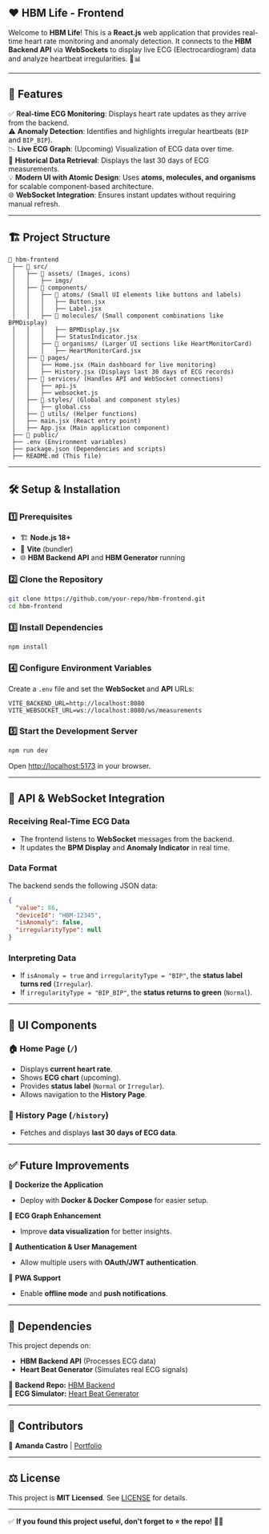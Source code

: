 ## ❤️ HBM Life - Frontend

Welcome to **HBM Life**! This is a **React.js** web application that provides real-time heart rate monitoring and anomaly detection. It connects to the **HBM Backend API** via **WebSockets** to display live ECG (Electrocardiogram) data and analyze heartbeat irregularities. 🚀📊

---

## 🚀 Features

✅ **Real-time ECG Monitoring**: Displays heart rate updates as they arrive from the backend.  
⚠️ **Anomaly Detection**: Identifies and highlights irregular heartbeats (`BIP` and `BIP_BIP`).  
📉 **Live ECG Graph**: (Upcoming) Visualization of ECG data over time.  
📁 **Historical Data Retrieval**: Displays the last 30 days of ECG measurements.  
💡 **Modern UI with Atomic Design**: Uses **atoms, molecules, and organisms** for scalable component-based architecture.  
🌐 **WebSocket Integration**: Ensures instant updates without requiring manual refresh.  

---

## 🏗️ Project Structure

```
📂 hbm-frontend
 ├── 📂 src/
 │   ├── 📂 assets/ (Images, icons)
 │   │   ├── imgs/
 │   ├── 📂 components/
 │   │   ├── 📂 atoms/ (Small UI elements like buttons and labels)
 │   │   │   ├── Button.jsx
 │   │   │   ├── Label.jsx
 │   │   ├── 📂 molecules/ (Small component combinations like BPMDisplay)
 │   │   │   ├── BPMDisplay.jsx
 │   │   │   ├── StatusIndicator.jsx
 │   │   ├── 📂 organisms/ (Larger UI sections like HeartMonitorCard)
 │   │   │   ├── HeartMonitorCard.jsx
 │   ├── 📂 pages/
 │   │   ├── Home.jsx (Main dashboard for live monitoring)
 │   │   ├── History.jsx (Displays last 30 days of ECG records)
 │   ├── 📂 services/ (Handles API and WebSocket connections)
 │   │   ├── api.js
 │   │   ├── websocket.js
 │   ├── 📂 styles/ (Global and component styles)
 │   │   ├── global.css
 │   ├── 📂 utils/ (Helper functions)
 │   ├── main.jsx (React entry point)
 │   ├── App.jsx (Main application component)
 ├── 📂 public/
 ├── .env (Environment variables)
 ├── package.json (Dependencies and scripts)
 ├── README.md (This file)
```

---

## 🛠️ Setup & Installation

### **1️⃣ Prerequisites**
- 🏗️ **Node.js 18+**
- 🔧 **Vite** (bundler)
- 🌐 **HBM Backend API** and **HBM Generator** running

### **2️⃣ Clone the Repository**
```sh
git clone https://github.com/your-repo/hbm-frontend.git
cd hbm-frontend
```

### **3️⃣ Install Dependencies**
```sh
npm install
```

### **4️⃣ Configure Environment Variables**
Create a `.env` file and set the **WebSocket** and **API** URLs:
```env
VITE_BACKEND_URL=http://localhost:8080
VITE_WEBSOCKET_URL=ws://localhost:8080/ws/measurements
```

### **5️⃣ Start the Development Server**
```sh
npm run dev
```
Open [http://localhost:5173](http://localhost:5173) in your browser.

---

## 📡 API & WebSocket Integration

### **Receiving Real-Time ECG Data**
- The frontend listens to **WebSocket** messages from the backend.
- It updates the **BPM Display** and **Anomaly Indicator** in real time.

### **Data Format**
The backend sends the following JSON data:
```json
{
  "value": 86,
  "deviceId": "HBM-12345",
  "isAnomaly": false,
  "irregularityType": null
}
```

### **Interpreting Data**
- If `isAnomaly = true` and `irregularityType = "BIP"`, the **status label turns red** (`Irregular`).
- If `irregularityType = "BIP_BIP"`, the **status returns to green** (`Normal`).

---

## 🎨 UI Components

### **🏠 Home Page (`/`)**
- Displays **current heart rate**.
- Shows **ECG chart** (upcoming).
- Provides **status label** (`Normal` or `Irregular`).
- Allows navigation to the **History Page**.

### **📜 History Page (`/history`)**
- Fetches and displays **last 30 days of ECG data**.

---

## ✅ Future Improvements

🔹 **Dockerize the Application**  
- Deploy with **Docker & Docker Compose** for easier setup.  

🔹 **ECG Graph Enhancement**  
- Improve **data visualization** for better insights.  

🔹 **Authentication & User Management**  
- Allow multiple users with **OAuth/JWT authentication**.  

🔹 **PWA Support**  
- Enable **offline mode** and **push notifications**.  

---

## 🎯 Dependencies

This project depends on:
- **HBM Backend API** (Processes ECG data)
- **Heart Beat Generator** (Simulates real ECG signals)

🔗 **Backend Repo:** [HBM Backend](https://github.com/your-repo/hbm-backend)  
🔗 **ECG Simulator:** [Heart Beat Generator](https://github.com/your-repo/heart-beat-generator)  

------

## 🎯 Contributors
👤 **Amanda Castro** | [Portfolio](https://mandis.framer.website/)

---

## ⚖️ License

This project is **MIT Licensed**. See [LICENSE](LICENSE) for details.

---

✅ **If you found this project useful, don't forget to ⭐ the repo!** 🚀🔥
